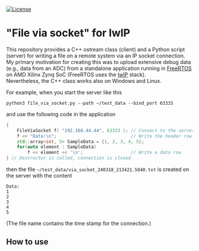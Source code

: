 [![License](https://img.shields.io/badge/License-BSD_2--Clause-orange.svg)](https://opensource.org/licenses/BSD-2-Clause)
# "File via socket" for lwIP
This repository provides a C++ ostream class (client) and a Python script (server) for writing a file on a remote system via an IP socket connection.  
My primary motivation for creating this was to upload extensive debug data (e.g., data from an ADC) from a standalone application running in [FreeRTOS](https://xilinx-wiki.atlassian.net/wiki/spaces/A/pages/18842141/FreeRTOS) on AMD Xilinx Zynq SoC (FreeRTOS uses the [lwIP](https://savannah.nongnu.org/projects/lwip/) stack).  
Nevertheless, the C++ class works also on Windows and Linux.

For example, when you start the server like this

```
python3 file_via_socket.py --path ~/test_data --bind_port 63333
```

and use the following code in the application

```c++
{
    FileViaSocket f( "192.168.44.44", 63333 ); // Connect to the server
    f << "Data:\n";                            // Write the header row
    std::array<int, 5> SampleData = {1, 2, 3, 4, 5};
    for(auto element : SampleData)
        f << element << '\n';                  // Write a data row
} // Destructor is called, connection is closed
```

then the file `~/test_data/via_socket_240318_213421.5840.txt` is created on the server with the content

```
Data:
1
2
3
4
5
```

(The file name contains the time stamp for the connection.)

## How to use

